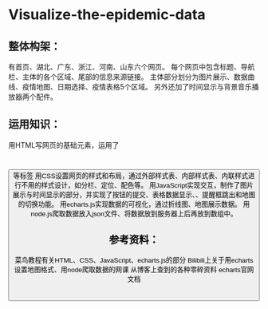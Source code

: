 # Visualize-the-epidemic-data
## 整体构架：
有首页、湖北、广东、浙江、河南、山东六个网页。
每个网页中包含标题、导航栏、主体的各个区域、尾部的信息来源链接。
主体部分划分为图片展示、数据曲线、疫情地图、日期选择、疫情表格5个区域。
另外还加了时间显示与背景音乐播放器两个配件。

## 运用知识：
用HTML写网页的基础元素，运用了<h1><p><a><div><button><table><form>等标签
用CSS设置网页的样式和布局，通过外部样式表、内部样式表、内联样式进行不用的样式设计，如分栏、定位、配色等。
用JavaScript实现交互，制作了图片展示与时间显示的部分，并实现了按钮的提交、表格数据显示、、提醒框跳出和地图的切换功能。
用echarts.js实现数据的可视化，通过折线图、地图展示数据。
用node.js爬取数据放入json文件、将数据放到服务器上后再放到数组中。

## 参考资料：
菜鸟教程有关HTML、CSS、JavaScript、echarts.js的部分
Bilibili上关于用echarts设置地图格式、用node爬取数据的网课
从博客上查到的各种零碎资料
echarts官网文档
